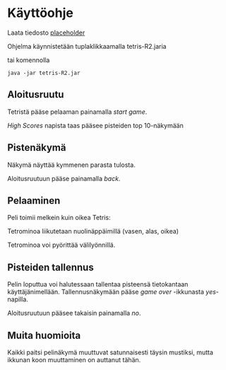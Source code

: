 # Käyttöohje

Laata tiedosto [placeholder](https:github.com/Malpel/ot-harjoitustyo/releases/tag/viikko6)

Ohjelma käynnistetään tuplaklikkaamalla tetris-R2.jaria 

tai komennolla

`java -jar tetris-R2.jar`

## Aloitusruutu

Tetristä pääse pelaaman painamalla _start game_.

_High Scores_ napista taas pääsee pisteiden top 10-näkymään

## Pistenäkymä

Näkymä näyttää kymmenen parasta tulosta. 

Aloitusruutuun pääse painamalla _back_.

## Pelaaminen

Peli toimii melkein kuin oikea Tetris:

Tetrominoa liikutetaan nuolinäppäimillä (vasen, alas, oikea)

Tetrominoa voi pyörittää välilyönnillä. 

## Pisteiden tallennus

Pelin loputtua voi halutessaan tallentaa pisteensä tietokantaan käyttäjänimellään. Tallennusnäkymään pääse _game over_ -ikkunasta _yes_-napilla.

Aloitusruutuun pääsee takaisin painamalla _no_.

## Muita huomioita

Kaikki paitsi pelinäkymä muuttuvat satunnaisesti täysin mustiksi, mutta ikkunan koon muuttaminen on auttanut tähän.